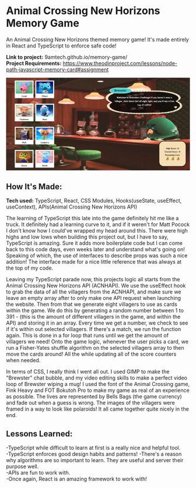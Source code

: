 # Animal Crossing New Horizons Memory Game
An Animal Crossing New Horizons themed memory game! It's made entirely in React and TypeScript to enforce safe code!

**Link to project:** 9amtech.github.io/memory-game/ <br>
**Project Requirements:** https://www.theodinproject.com/lessons/node-path-javascript-memory-card#assignment

![Thumbnail for the restaurant project.](https://github.com/9AMTech/memory-game/blob/master/thumbnail.png?raw=true)

## How It's Made:

**Tech used:** TypeScript, React, CSS Modules, Hooks(useState, useEffect, useContext), APIs(Animal Crossing New Horizons API)

The learning of TypeScript this late into the game definitely hit me like a truck. It definitely had a learning curve to it, and if it weren't for Matt Pocock I don't know how I could've wrapped my head around this. There were high highs and low lows when building this project out, but I have to say, TypeScript is amazing. Sure it adds more boilerplate code but I can come back to this code days, even weeks later and understand what's going on! Speaking of which, the use of interfaces to describe props was such a nice addition! The interface made for a nice little reference that was always at the top of my code. 

Leaving my TypeScript parade now, this projects logic all starts from the Animal Crossing New Horizons API (ACNHAPI). We use the useEffect hook to grab the data of all the villagers from the ACNHAPI, and make sure we leave an empty array after to only make one API request when launching the website. Then from that we generate eight villagers to use as cards within the game. We do this by generating a random number between 1 to 391 - (this is the amount of different villagers in the game, and within the API) and storing it in an array. Every time we get a number, we check to see if it's within out selected villagers. If there's a match, we run the function again. This is done in a for loop that runs until we get the amount of villagers we need! Onto the game logic, whenever the user picks a card, we run a Fisher-Yates shuffle algorithm on the selected villagers array to then move the cards around! All the while updating all of the score counters when needed. 

In terms of CSS, I really think I went all out. I used GIMP to make the "Brewster" chat bubble, and my video editing skills to make a perfect video loop of Brewster wiping a mug! I used the font of the Animal Crossing game, Fink Heavy and FOT Bokutoh Pro to make my game as real of an experience as possible. The lives are represented by Bells Bags (the game currency) and fade out when a guess is wrong. The images of the villagers were framed in a way to look like polaroids! It all came together quite nicely in the end.

## Lessons Learned:

-TypeScript while difficult to learn at first is a really nice and helpful tool. <br/>
-TypeScript enforces good design habits and patterns!
-There's a reason why algorithms are so important to learn. They are useful and server their purpose well.  <br/>
-APIs are fun to work with. <br/>
-Once again, React is an amazing framework to work with!
